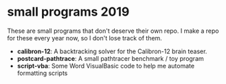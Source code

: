 # small programs 2019

These are small programs that don't deserve their own repo. I make
a repo for these every year now, so I don't lose track of them.

- __calibron-12__: A backtracking solver for the Calibron-12 brain teaser.
- __postcard-pathtrace__: A small pathtracer benchmark / toy program
- __script-vba__: Some Word VisualBasic code to help me automate formatting scripts

